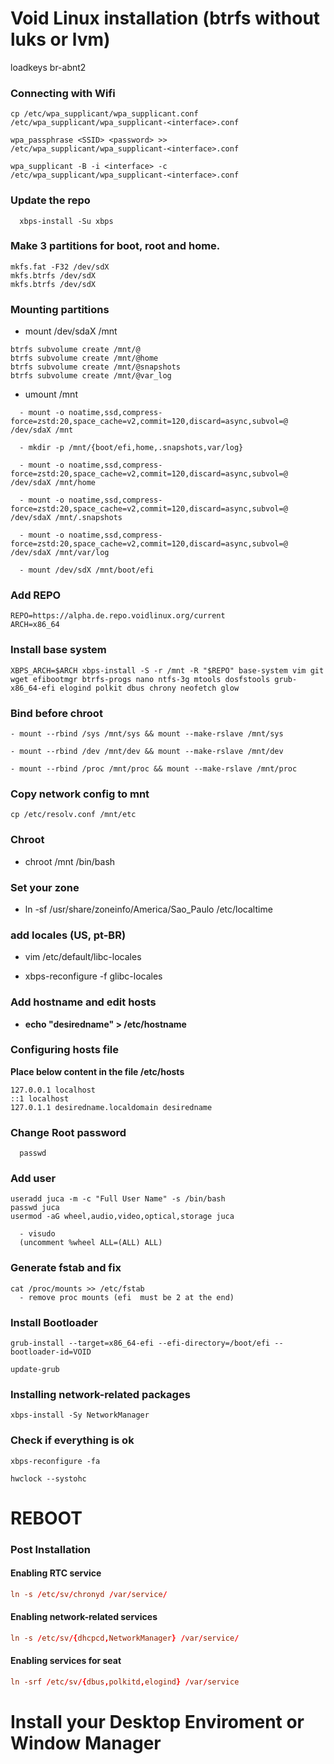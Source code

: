 # Void Linux installation (btrfs without luks or lvm)

loadkeys br-abnt2

### Connecting with Wifi

```cp
cp /etc/wpa_supplicant/wpa_supplicant.conf /etc/wpa_supplicant/wpa_supplicant-<interface>.conf

wpa_passphrase <SSID> <password> >> /etc/wpa_supplicant/wpa_supplicant-<interface>.conf

wpa_supplicant -B -i <interface> -c /etc/wpa_supplicant/wpa_supplicant-<interface>.conf
```

### Update the repo
```update
  xbps-install -Su xbps
```

### Make 3 partitions for boot, root and home.

```format
mkfs.fat -F32 /dev/sdX
mkfs.btrfs /dev/sdX
mkfs.btrfs /dev/sdX
```

### Mounting partitions

- mount /dev/sdaX /mnt

```subvol
btrfs subvolume create /mnt/@
btrfs subvolume create /mnt/@home
btrfs subvolume create /mnt/@snapshots
btrfs subvolume create /mnt/@var_log
```
- umount /mnt

```mount
  - mount -o noatime,ssd,compress-force=zstd:20,space_cache=v2,commit=120,discard=async,subvol=@ /dev/sdaX /mnt

  - mkdir -p /mnt/{boot/efi,home,.snapshots,var/log}

  - mount -o noatime,ssd,compress-force=zstd:20,space_cache=v2,commit=120,discard=async,subvol=@ /dev/sdaX /mnt/home

  - mount -o noatime,ssd,compress-force=zstd:20,space_cache=v2,commit=120,discard=async,subvol=@ /dev/sdaX /mnt/.snapshots

  - mount -o noatime,ssd,compress-force=zstd:20,space_cache=v2,commit=120,discard=async,subvol=@ /dev/sdaX /mnt/var/log

  - mount /dev/sdX /mnt/boot/efi
```

### Add REPO

```config
REPO=https://alpha.de.repo.voidlinux.org/current
ARCH=x86_64
```
### Install base system

```base
XBPS_ARCH=$ARCH xbps-install -S -r /mnt -R "$REPO" base-system vim git wget efibootmgr btrfs-progs nano ntfs-3g mtools dosfstools grub-x86_64-efi elogind polkit dbus chrony neofetch glow
```

### Bind before chroot

```bind
- mount --rbind /sys /mnt/sys && mount --make-rslave /mnt/sys

- mount --rbind /dev /mnt/dev && mount --make-rslave /mnt/dev

- mount --rbind /proc /mnt/proc && mount --make-rslave /mnt/proc
```

### Copy network config to mnt

```net
cp /etc/resolv.conf /mnt/etc
```
### Chroot

 - chroot /mnt /bin/bash

###  Set your zone

- ln -sf /usr/share/zoneinfo/America/Sao_Paulo /etc/localtime

### add locales (US, pt-BR)

- vim /etc/default/libc-locales 

 - xbps-reconfigure -f glibc-locales

### Add hostname and edit hosts
- **echo "desiredname" > /etc/hostname**

### Configuring hosts file 
**Place below content in the file /etc/hosts**

```hosts
127.0.0.1 localhost
::1 localhost
127.0.1.1 desiredname.localdomain desiredname
```
### Change Root password
```pass
  passwd
```
### Add user
```user
useradd juca -m -c "Full User Name" -s /bin/bash
passwd juca
usermod -aG wheel,audio,video,optical,storage juca

  - visudo
  (uncomment %wheel ALL=(ALL) ALL)
```
### Generate fstab and fix
```fstab
cat /proc/mounts >> /etc/fstab
  - remove proc mounts (efi  must be 2 at the end)
```
### Install Bootloader


```grub
grub-install --target=x86_64-efi --efi-directory=/boot/efi --bootloader-id=VOID

update-grub
```
### Installing network-related packages 
```internet
xbps-install -Sy NetworkManager
```

### Check if everything is ok
```check
xbps-reconfigure -fa

hwclock --systohc
```

  REBOOT
=========================================================

### Post Installation

#### Enabling RTC service 
```conf
ln -s /etc/sv/chronyd /var/service/
```
#### Enabling network-related services 
```conf
ln -s /etc/sv/{dhcpcd,NetworkManager} /var/service/
```
#### Enabling services for seat 
```conf
ln -srf /etc/sv/{dbus,polkitd,elogind} /var/service
```

Install your Desktop Enviroment or Window Manager
================================================================
